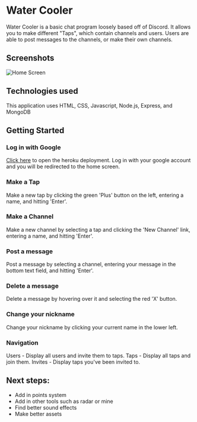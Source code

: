 # Water Cooler

Water Cooler is a basic chat program loosely based off of Discord. It allows you to make different "Taps", which contain channels and users. Users are able to post messages to the channels, or make their own channels.

## Screenshots
![Home Screen](https://i.imgur.com/NXIQLHv.png)

## Technologies used

This application uses HTML, CSS, Javascript, Node.js, Express, and MongoDB


## Getting Started 


### Log in with Google
[Click here](https://water-cooler.herokuapp.com/) to open the heroku deployment. Log in with your google account and you will be redirected to the home screen.

### Make a Tap
Make a new tap by clicking the green 'Plus' button on the left, entering a name, and hitting 'Enter'.

### Make a Channel
Make a new channel by selecting a tap and clicking the 'New Channel' link, entering a name, and hitting 'Enter'.

### Post a message
Post a message by selecting a channel, entering your message in the bottom text field, and hitting 'Enter'.

### Delete a message
Delete a message by hovering over it and selecting the red 'X' button.

### Change your nickname
Change your nickname by clicking your current name in the lower left.

### Navigation
Users - Display all users and invite them to taps.
Taps - Display all taps and join them.
Invites - Display taps you've been invited to. 





## Next steps:
- Add in points system
- Add in other tools such as radar or mine
- Find better sound effects 
- Make better assets